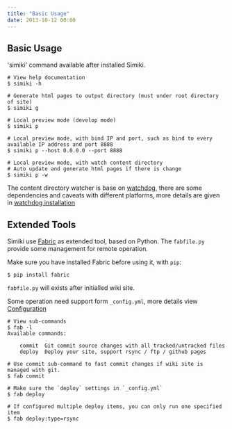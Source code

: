 ```yaml
---
title: "Basic Usage"
date: 2013-10-12 00:00
---
```


## Basic Usage ##

'simiki' command available after installed Simiki.

	# View help documentation
	$ simiki -h

	# Generate html pages to output directory (must under root directory of site)
	$ simiki g

	# Local preview mode (develop mode)
	$ simiki p
	
	# Local preview mode, with bind IP and port, such as bind to every available IP address and port 8888
	$ simiki p --host 0.0.0.0 --port 8888
	
	# Local preview mode, with watch content directory
	# Auto update and generate html pages if there is change
	$ simiki p -w

The content directory watcher is base on [watchdog](https://github.com/gorakhargosh/watchdog), there are some dependencies and caveats with different platforms, more details are given in [watchdog installation](https://pythonhosted.org/watchdog/installation.html)

## Extended Tools ##

Simiki use [Fabric](http://www.fabfile.org/) as extended tool, based on Python. The `fabfile.py` provide some management for remote operation.

Make sure you have installed Fabric before using it, with `pip`:

	$ pip install fabric

`fabfile.py` will exists after initialled wiki site.

Some operation need support form `_config.yml`, more details view [Configuration](/docs/deploy.html)

	# View sub-commands
	$ fab -l
	Available commands:

		commit  Git commit source changes with all tracked/untracked files
		deploy  Deploy your site, support rsync / ftp / github pages

	# Use commit sub-command to fast commit changes if wiki site is managed with git.
	$ fab commit

	# Make sure the `deploy` settings in `_config.yml`
	$ fab deploy

	# If configured multiple deploy items, you can only run one specified item
	$ fab deploy:type=rsync
